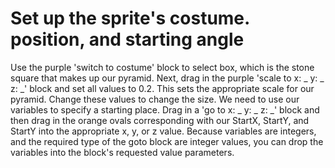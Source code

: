 # Set up the sprite's costume. position, and starting angle

Use the purple 'switch to costume' block to select box, which is the stone square that makes up our pyramid. Next, drag in the purple 'scale to x: _ y: _ z: _' block and set all values to 0.2. This sets the appropriate scale for our pyramid. Change these values to change the size. We need to use our variables to specify a starting place. Drag in a 'go to x: _ y: _ z: _' block and then drag in the orange ovals corresponding with our StartX, StartY, and StartY into the appropriate x, y, or z value. Because variables are integers, and the required type of the goto block are integer values, you can drop the variables into the block's requested value parameters.
